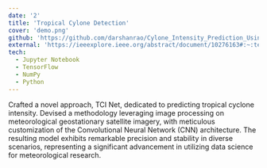 ```yaml
---
date: '2'
title: 'Tropical Cylone Detection'
cover: 'demo.png'
github: 'https://github.com/darshanrao/Cylone_Intensity_Prediction_Using_Convolutional_Neural_Network'
external: 'https://ieeexplore.ieee.org/abstract/document/10276163#:~:text=10.1109/NMITCON58196.2023.10276163'
tech:
  - Jupyter Notebook
  - TensorFlow
  - NumPy
  - Python
---
```


Crafted a novel approach, TCI Net, dedicated to predicting tropical cyclone intensity. Devised a methodology leveraging image processing on meteorological geostationary satellite imagery, with meticulous customization of the Convolutional Neural Network (CNN) architecture. The resulting model exhibits remarkable precision and stability in diverse scenarios, representing a significant advancement in utilizing data science for meteorological research.
